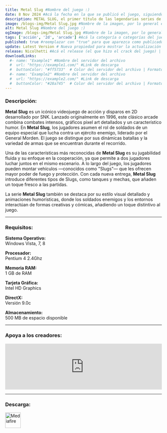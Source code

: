 ```yaml
---
title: Metal Slug #Nombre del juego :)
date: 8 Nov 2024 #Acá la fecha en la que se publicó el juego, siguiendo este formato: Dia "30", Mes "Oct", Año "2024" = como debe quedar: 30 Oct 2024
description: METAL SLUG, el primer título de las legendarias series de juegos de acción y disparos en 2D con el que todo empezó. #Acá una mini descripción del juego
image: /blogs-img/Metal Slug.jpg #Nombre de la imagen, por lo general es exactamente el mismo nombre que el juego excluyendo lo ":" (Dos puntos)
alt: Metal Slug #Nombre del juego :)
ogImage: /blogs-img/Metal Slug.jpg #Nombre de la imagen, por lo general es exactamente el mismo nombre que el juego excluyendo lo ":" (Dos puntos)
tags: ['acción', '2d', 'arcade'] #Acá la categoría o categorías del juego, si es más de una se coloca en este formato: ['categoría1', 'categoría2']
published: true #reemplazar con "true" para que aparezca como publicado
update: Latest Version # Nueva propiedad para mostrar la actualización | Formato: v1.0.0
release: Nicolhetti #Acá el release (el que hizo el crack del juego) | Formato: Nicolhetti
downloadLinks:
  #- name: "Example1" #Nombre del servidor del archivo
  #  url: "https://example1.com/" #Link de descarga
  #  buttonColor: "#ff5733"  # Color del servidor del archivo | Formato hexadecimal | MediaFire: #0171F0 | Buzzheavier: #FF6600 |
  #- name: "Example2" #Nombre del servidor del archivo
  #  url: "https://example2.com/" #Link de descarga
  #  buttonColor: "#28a745"  # Color del servidor del archivo | Formato hexadecimal | MediaFire: #0171F0 | Buzzheavier: #FF6600 |
---
```


<!--En VSCode seleccionando una palabra, por ejemplo: "Metal Slug" y apretando Ctrl+F2 se seleccionan todas las palabras iguales-->

### Descripción:
**Metal Slug** es un icónico videojuego de acción y disparos en 2D desarrollado por SNK. Lanzado originalmente en 1996, este clásico arcade combina combates intensos, gráficos pixel art detallados y un característico humor. En **Metal Slug**, los jugadores asumen el rol de soldados de un equipo especial que lucha contra un ejército enemigo, liderado por el General Morden. El juego se distingue por sus dinámicas batallas y la variedad de armas que se encuentran durante el recorrido.

Una de las características más reconocidas de **Metal Slug** es su jugabilidad fluida y su enfoque en la cooperación, ya que permite a dos jugadores luchar juntos en el mismo escenario. A lo largo del juego, los jugadores pueden montar vehículos —conocidos como "Slugs"— que les ofrecen mayor poder de fuego y protección. Con cada nueva entrega, **Metal Slug** introduce diferentes tipos de Slugs, como tanques y mechas, que añaden un toque fresco a las partidas.

La serie **Metal Slug** también se destaca por su estilo visual detallado y animaciones humorísticas, donde los soldados enemigos y los entornos interactúan de formas creativas y cómicas, añadiendo un toque distintivo al juego.
<!--Prompt para Chat-GPT: Hazme una descripción para el juego "Metal Slug" y cada que menciones "Metal Slug" ponlo en negrita -->

---

### Requisitos:
**Sistema Operativo:**  
Windows Vista, 7, 8

**Procesador:**  
Pentium 4 2.4Ghz

**Memoria RAM:**  
1 GB de RAM

**Tarjeta Gráfica:**  
Intel HD Graphics

**DirectX:**  
Versión 9.0c

**Almacenamiento:**  
500 MB de espacio disponible

<!--Si falta o sobra un requisito se quita o se agrega manteniendo el mismo formato-->

---

### Apoya a los creadores:
<iframe src="https://store.steampowered.com/widget/366250/" frameborder="0" style="background-color: transparent; width: 100% !important; aspect-ratio: 646 / 190;"></iframe>

<!--Reemplazar los numeros (AppID) del juego (en este caso 2668510) por el numero (AppID) correspondiente con el juego a publicar-->
<!--El AppID se encuentra en la URL del Juego en Steam-->

---

### Descarga:

[<img src="https://gist.github.com/cxmeel/0dbc95191f239b631c3874f4ccf114e2/raw/download.svg" alt="Mediafire" height="50" />](https://www.mediafire.com/file/5irvdw5hzekc3qc/Metal_Slug.zip/file)

<!-- # se debe reemplazar por el link de descarga-->

<!--NOMBRE-DEL-SERVICIO se debe reemplazar por el servicio donde está subido el juego-->